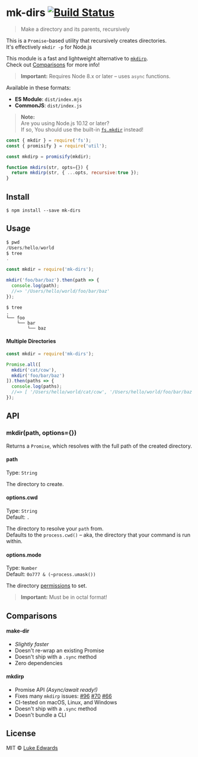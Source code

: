 # mk-dirs [![Build Status](https://badgen.now.sh/travis/lukeed/mk-dirs)](https://travis-ci.org/lukeed/mk-dirs)

> Make a directory and its parents, recursively

This is a `Promise`-based utility that recursively creates directories.<br>
It's effectively `mkdir -p` for Node.js

This module is a fast and lightweight alternative to [`mkdirp`](https://github.com/substack/node-mkdirp).<br>
Check out [Comparisons](#comparisons) for more info!

> **Important:** Requires Node 8.x or later – uses `async` functions.

Available in these formats:

* **ES Module**: `dist/index.mjs`
* **CommonJS**: `dist/index.js`

> **Note:**<br>
> Are you using Node.js 10.12 or later?<br>
> If so, You should use the built-in [`fs.mkdir`](https://nodejs.org/api/fs.html#fs_fs_mkdir_path_options_callback) instead!

  ```js
  const { mkdir } = require('fs');
  const { promisify } = require('util');

  const mkdirp = promisify(mkdir);

  function mkdirs(str, opts={}) {
    return mkdirp(str, { ...opts, recursive:true });
  }
  ```


## Install

```
$ npm install --save mk-dirs
```


## Usage

```js
$ pwd
/Users/hello/world
$ tree
.
```

```js
const mkdir = require('mk-dirs');

mkdir('foo/bar/baz').then(path => {
  console.log(path);
  //=> '/Users/hello/world/foo/bar/baz'
});
```

```
$ tree
.
└── foo
    └── bar
        └── baz
```

#### Multiple Directories

```js
const mkdir = require('mk-dirs');

Promise.all([
  mkdir('cat/cow'),
  mkdir('foo/bar/baz')
]).then(paths => {
  console.log(paths);
  //=> [ '/Users/hello/world/cat/cow', '/Users/hello/world/foo/bar/baz' ]
});
```


## API

### mkdir(path, options={})

Returns a `Promise`, which resolves with the full path of the created directory.

#### path
Type: `String`

The directory to create.

#### options.cwd
Type: `String`<br>
Default: `.`

The directory to resolve your `path` from.<br>
Defaults to the `process.cwd()` – aka, the directory that your command is run within.

#### options.mode
Type: `Number`<br>
Default: `0o777 & (~process.umask())`

The directory [permissions](https://x-team.com/blog/file-system-permissions-umask-node-js/) to set.

> **Important:** Must be in octal format!


## Comparisons

#### make-dir

* _Slightly faster_
* Doesn't re-wrap an existing Promise
* Doesn't ship with a `.sync` method
* Zero dependencies

#### mkdirp

* Promise API _(Async/await ready!)_
* Fixes many `mkdirp` issues: [#96](https://github.com/substack/node-mkdirp/pull/96) [#70](https://github.com/substack/node-mkdirp/issues/70) [#66](https://github.com/substack/node-mkdirp/issues/66)
* CI-tested on macOS, Linux, and Windows
* Doesn't ship with a `.sync` method
* Doesn't bundle a CLI


## License

MIT © [Luke Edwards](https://lukeed.com)
